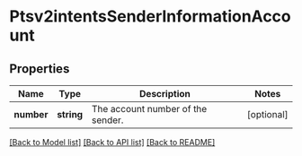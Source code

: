 # Ptsv2intentsSenderInformationAccount

## Properties
Name | Type | Description | Notes
------------ | ------------- | ------------- | -------------
**number** | **string** | The account number of the sender. | [optional] 

[[Back to Model list]](../README.md#documentation-for-models) [[Back to API list]](../README.md#documentation-for-api-endpoints) [[Back to README]](../README.md)


